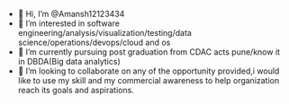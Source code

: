 - 👋 Hi, I’m @Amansh12123434
- 👀 I’m interested in software engineering/analysis/visualization/testing/data science/operations/devops/cloud and os
- 🌱 I’m currently pursuing post graduation from CDAC acts pune/know it in DBDA(Big data analytics)
- 💞️ I’m looking to collaborate on any of the opportunity provided,i would like to use my skill and my commercial awareness to help organization reach its goals and aspirations.

<!---
Amansh12123434/Amansh12123434 is a ✨ special ✨ repository because its `README.md` (this file) appears on your GitHub profile.
You can click the Preview link to take a look at your changes.
--->
